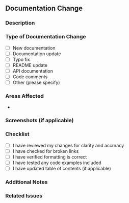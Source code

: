 ## Documentation Change

### Description
<!-- Provide a brief description of the documentation changes -->

### Type of Documentation Change
- [ ] New documentation
- [ ] Documentation update
- [ ] Typo fix
- [ ] README update
- [ ] API documentation
- [ ] Code comments
- [ ] Other (please specify)

### Areas Affected
<!-- List the areas of documentation that are being changed -->
- 

### Screenshots (if applicable)
<!-- Add screenshots of the documentation changes if relevant -->

### Checklist
- [ ] I have reviewed my changes for clarity and accuracy
- [ ] I have checked for broken links
- [ ] I have verified formatting is correct
- [ ] I have tested any code examples included
- [ ] I have updated table of contents (if applicable)

### Additional Notes
<!-- Any additional information that reviewers should know -->

### Related Issues
<!-- Reference any related issues using #issue_number --> 